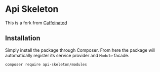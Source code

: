 # Api Skeleton
This is a fork from [Caffeinated](https://github.com/caffeinated/modules)

## Installation
Simply install the package through Composer. From here the package will automatically register its service provider and `Module` facade.

```
composer require api-skeleton/modules
```